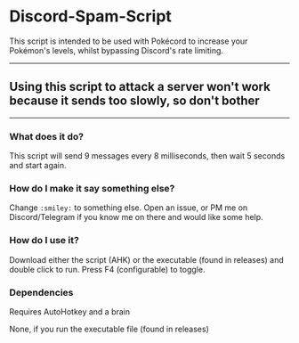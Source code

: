 # Discord-Spam-Script
This script is intended to be used with Pokécord to increase your Pokémon's levels, whilst bypassing Discord's rate limiting.  

---

## Using this script to attack a server won't work because it sends too slowly, so don't bother

---

### What does it do?
This script will send 9 messages every 8 milliseconds, then wait 5 seconds and start again.  

### How do I make it say something else?
Change `:smiley:` to something else.  Open an issue, or PM me on Discord/Telegram if you know me on there and would like some help.

### How do I use it?
Download either the script (AHK) or the executable (found in releases) and double click to run.  Press F4 (configurable) to toggle.

### Dependencies
Requires AutoHotkey and a brain

None, if you run the executable file (found in releases)
